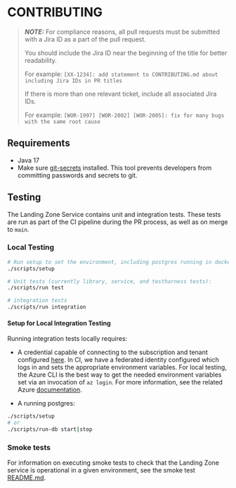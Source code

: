 # CONTRIBUTING

> **_NOTE:_**
> For compliance reasons, all pull requests must be submitted with a Jira ID as a part of the pull
> request.
>
> You should include the Jira ID near the beginning of the title for better readability.
>
> For example:
> `[XX-1234]: add statement to CONTRIBUTING.md about including Jira IDs in PR titles`
>
> If there is more than one relevant ticket, include all associated Jira IDs.
>
> For example:
> `[WOR-1997] [WOR-2002] [WOR-2005]: fix for many bugs with the same root cause`
>

## Requirements

- Java 17
- Make sure [git-secrets](https://github.com/awslabs/git-secrets) installed. This tool prevents developers from committing passwords and secrets to git.

## Testing

The Landing Zone Service contains unit and integration tests. These tests are run as part of the CI pipeline during the PR process,
as well as on merge to `main`.

### Local Testing

```sh
# Run setup to set the environment, including postgres running in docker:
./scripts/setup

# Unit tests (currently library, service, and testharness tests):
./scripts/run test

# integration tests
./scripts/run integration
```

#### Setup for Local Integration Testing
Running integration tests locally requires:
* A credential capable of connecting to the subscription and tenant configured [here](https://github.com/DataBiosphere/terra-landing-zone-service/blob/main/service/src/test/java/bio/terra/landingzone/library/landingzones/AzureIntegrationUtils.java#L27).
  In CI, we have a federated identity configured which logs in and sets the appropriate environment variables. For local testing,
  the Azure CLI is the best way to get the needed environment variables set via an invocation of `az login`. For more information,
  see the related Azure [documentation](https://learn.microsoft.com/en-us/java/api/overview/azure/identity-readme?view=azure-java-stable#defaultazurecredential).

* A running postgres:
```sh
./scripts/setup
# or
./scripts/run-db start|stop
```

### Smoke tests

For information on executing smoke tests to check that the Landing Zone service is operational in a given environment, see the smoke test [README.md](./smoke_tests/README.md).
